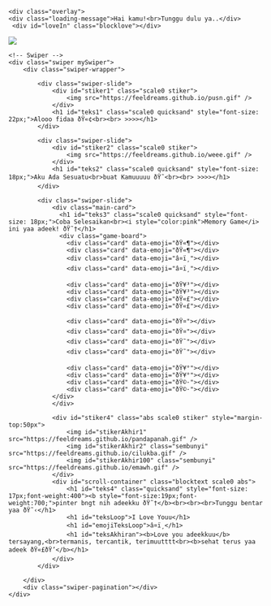 <!DOCTYPE html>
<html lang="en">

<head>
  <meta charset="utf-8" />
  <title>Memory Game For You - Script HTML Bucin buat Kamu</title>
  <meta name="description" content="@feelthisray - Script HTML by Feeldream Repl Co">
  <meta name="viewport" content="width=device-width, initial-scale=1, minimum-scale=1, maximum-scale=1" />

  <link rel="icon" type="image/svg+xml" href="https://feeldreams.github.io/main-icon.png"> 
  <link rel="stylesheet" href="https://cdn.jsdelivr.net/npm/swiper@11/swiper-bundle.min.css" /><link rel="stylesheet" href="https://htmlku.com/selesaikan/style.css"><script src="https://unpkg.com/typeit@8.7.0/dist/index.umd.js"></script>

</head>
<body>

  <audio src="https://feeldreams.github.io/audio/foreveryoung.mp3" id="linkmp3" class="sembunyi"></audio>
  
	<div class="overlay">
    <div class="loading-message">Hai kamu!<br>Tunggu dulu ya..</div>
     <div id="loveIn" class="blocklove"></div>
   </div>
   
   <div id="bodyblur">
     <img src="https://feeldreams.github.io/wp11.jpg" id="wallpaper"/>
     <div id="thisblur"></div>
   </div>
   
    <!-- Swiper -->
    <div class="swiper mySwiper">
        <div class="swiper-wrapper">

            <div class="swiper-slide">
                <div id="stiker1" class="scale0 stiker">
                    <img src="https://feeldreams.github.io/pusn.gif" />
                </div>
                <h1 id="teks1" class="scale0 quicksand" style="font-size: 22px;">Alooo fidaa ðŸ«¢<br><br> >>>></h1>
            </div>

            <div class="swiper-slide">
                <div id="stiker2" class="scale0 stiker">
                    <img src="https://feeldreams.github.io/weee.gif" />
                </div>
                <h1 id="teks2" class="scale0 quicksand" style="font-size: 18px;">Aku Ada Sesuatu<br>buat Kamuuuuu ðŸ˜<br><br> >>>></h1>
            </div>

            <div class="swiper-slide">
				<div class="main-card">
				  <h1 id="teks3" class="scale0 quicksand" style="font-size: 18px;">Coba Selesaikan<br><i style="color:pink">Memory Game</i> ini yaa adeek! ðŸ˜†</h1>
				  <div class="game-board">
				    <div class="card" data-emoji="ðŸ«¶"></div>
				    <div class="card" data-emoji="ðŸ«¶"></div>
				    <div class="card" data-emoji="â¤ï¸"></div>
				    <div class="card" data-emoji="â¤ï¸"></div>
				
				    <div class="card" data-emoji="ðŸ¥³"></div>
				    <div class="card" data-emoji="ðŸ¥³"></div>
				    <div class="card" data-emoji="ðŸ«£"></div>
				    <div class="card" data-emoji="ðŸ«£"></div>
				
				    <div class="card" data-emoji="ðŸ¤"></div>
				    <div class="card" data-emoji="ðŸ¤"></div>
				    <div class="card" data-emoji="ðŸ˜"></div>
				    <div class="card" data-emoji="ðŸ˜"></div>
				
				    <div class="card" data-emoji="ðŸ¥°"></div>
				    <div class="card" data-emoji="ðŸ¥°"></div>
				    <div class="card" data-emoji="ðŸ©·"></div>
				    <div class="card" data-emoji="ðŸ©·"></div>
				</div>
				</div>
				
				<div id="stiker4" class="abs scale0 stiker" style="margin-top:50px">
                    <img id="stikerAkhir1" src="https://feeldreams.github.io/pandapanah.gif" />
                    <img id="stikerAkhir2" class="sembunyi" src="https://feeldreams.github.io/cilukba.gif" />
                    <img id="stikerAkhir100" class="sembunyi" src="https://feeldreams.github.io/emawh.gif" />
                </div>
                <div id="scroll-container" class="blocktext scale0 abs">
                    <h1 id="teks4" class="quicksand" style="font-size: 17px;font-weight:400"><b style="font-size:19px;font-weight:700;">pinter bngt nih adeekku ðŸ˜†</b><br><br><br>Tunggu bentar yaa ðŸ˜‹</h1>
                    <h1 id="teksLoop">I Love Youu</h1>
                    <h1 id="emojiTeksLoop">â¤ï¸</h1>
                    <h1 id="teksAkhiran"><b>Love you adeekkuu</b> tersayang,<br>termanis, tercantik, terimuutttt<br><b>sehat terus yaa adeek ðŸ«£ðŸ’</b></h1>
                </div>
            </div>
            
        </div>
        <div class="swiper-pagination"></div>
    </div>

  <script src="https://cdn.jsdelivr.net/npm/swiper@11/swiper-bundle.min.js"></script>
  <script src="https://htmlku.com/selesaikan/script.js"></script>

</body>
</html>
